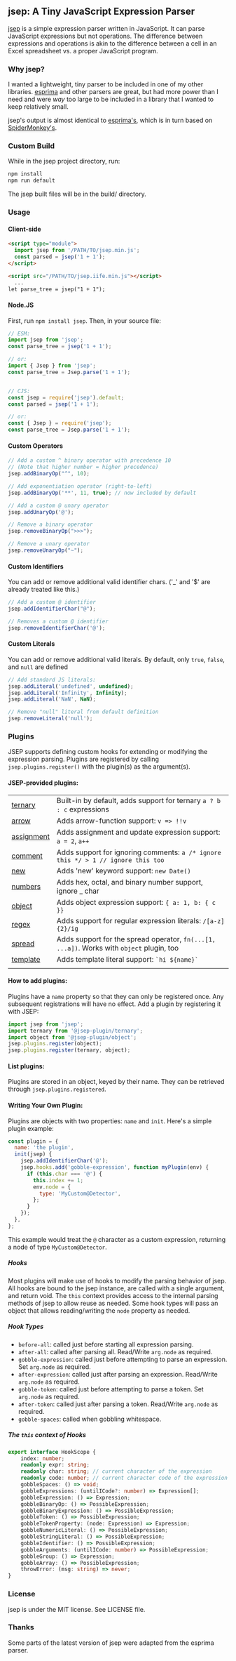 ## jsep: A Tiny JavaScript Expression Parser

[jsep](https://ericsmekens.github.io/jsep/) is a simple expression parser written in JavaScript. It can parse JavaScript expressions but not operations. The difference between expressions and operations is akin to the difference between a cell in an Excel spreadsheet vs. a proper JavaScript program.

### Why jsep?

I wanted a lightweight, tiny parser to be included in one of my other libraries. [esprima](http://esprima.org/) and other parsers are great, but had more power than I need and were *way* too large to be included in a library that I wanted to keep relatively small.

jsep's output is almost identical to [esprima's](http://esprima.org/doc/index.html#ast), which is in turn based on [SpiderMonkey's](https://developer.mozilla.org/en-US/docs/SpiderMonkey/Parser_API).

### Custom Build

While in the jsep project directory, run:

```bash
npm install
npm run default
```

The jsep built files will be in the build/ directory.

### Usage

#### Client-side

```html
<script type="module">
  import jsep from '/PATH/TO/jsep.min.js';
  const parsed = jsep('1 + 1');
</script>

<script src="/PATH/TO/jsep.iife.min.js"></script>
  ...
let parse_tree = jsep("1 + 1");
```

#### Node.JS

First, run `npm install jsep`. Then, in your source file:

```javascript
// ESM:
import jsep from 'jsep';
const parse_tree = jsep('1 + 1');

// or:
import { Jsep } from 'jsep';
const parse_tree = Jsep.parse('1 + 1');


// CJS:
const jsep = require('jsep').default;
const parsed = jsep('1 + 1');

// or:
const { Jsep } = require('jsep');
const parse_tree = Jsep.parse('1 + 1');
```

#### Custom Operators

```javascript
// Add a custom ^ binary operator with precedence 10
// (Note that higher number = higher precedence)
jsep.addBinaryOp("^", 10);

// Add exponentiation operator (right-to-left)
jsep.addBinaryOp('**', 11, true); // now included by default

// Add a custom @ unary operator
jsep.addUnaryOp('@');

// Remove a binary operator
jsep.removeBinaryOp(">>>");

// Remove a unary operator
jsep.removeUnaryOp("~");
```

#### Custom Identifiers

You can add or remove additional valid identifier chars. ('_' and '$' are already treated like this.)

```javascript
// Add a custom @ identifier
jsep.addIdentifierChar("@");

// Removes a custom @ identifier
jsep.removeIdentifierChar('@');
```

#### Custom Literals

You can add or remove additional valid literals. By default, only `true`, `false`, and `null` are defined
```javascript
// Add standard JS literals:
jsep.addLiteral('undefined', undefined);
jsep.addLiteral('Infinity', Infinity);
jsep.addLiteral('NaN', NaN);

// Remove "null" literal from default definition
jsep.removeLiteral('null');
```

### Plugins
JSEP supports defining custom hooks for extending or modifying the expression parsing.
Plugins are registered by calling `jsep.plugins.register()` with the plugin(s) as the argument(s).

#### JSEP-provided plugins:
|                                   |                                                                                           |
|-----------------------------------|-------------------------------------------------------------------------------------------|
| [ternary](packages/ternary)       | Built-in by default, adds support for ternary `a ? b : c` expressions                     |
| [arrow](packages/arrow)           | Adds arrow-function support: `v => !!v`                                                   |
| [assignment](packages/assignment) | Adds assignment and update expression support: `a = 2`, `a++`                             |
| [comment](packages/comment)       | Adds support for ignoring comments: `a /* ignore this */ > 1 // ignore this too`          |
| [new](packages/new)               | Adds 'new' keyword support: `new Date()`                                                  |
| [numbers](packages/numbers)       | Adds hex, octal, and binary number support, ignore _ char                                 |
| [object](packages/object)         | Adds object expression support: `{ a: 1, b: { c }}`                                       |
| [regex](packages/regex)           | Adds support for regular expression literals: `/[a-z]{2}/ig`                              |
| [spread](packages/spread)         | Adds support for the spread operator, `fn(...[1, ...a])`. Works with `object` plugin, too |
| [template](packages/template)     | Adds template literal support: `` `hi ${name}` ``                                         |
|                                   |                                                                                           |

#### How to add plugins:
Plugins have a `name` property so that they can only be registered once.
Any subsequent registrations will have no effect. Add a plugin by registering it with JSEP:

```javascript
import jsep from 'jsep';
import ternary from '@jsep-plugin/ternary';
import object from '@jsep-plugin/object';
jsep.plugins.register(object);
jsep.plugins.register(ternary, object);
```

#### List plugins:
Plugins are stored in an object, keyed by their name.
They can be retrieved through `jsep.plugins.registered`.

#### Writing Your Own Plugin:
Plugins are objects with two properties: `name` and `init`.
Here's a simple plugin example:
```javascript
const plugin = {
  name: 'the plugin',
  init(jsep) {
    jsep.addIdentifierChar('@');
    jsep.hooks.add('gobble-expression', function myPlugin(env) {
      if (this.char === '@') {
        this.index += 1;
        env.node = {
          type: 'MyCustom@Detector',
        };
      }
    });
  },
};
```
This example would treat the `@` character as a custom expression, returning
a node of type `MyCustom@Detector`.

##### Hooks
Most plugins will make use of hooks to modify the parsing behavior of jsep.
All hooks are bound to the jsep instance, are called with a single argument, and return void.
The `this` context provides access to the internal parsing methods of jsep
to allow reuse as needed. Some hook types will pass an object that allows reading/writing
the `node` property as needed.

##### Hook Types
* `before-all`: called just before starting all expression parsing.
* `after-all`: called after parsing all. Read/Write `arg.node` as required.
* `gobble-expression`: called just before attempting to parse an expression. Set `arg.node` as required.
* `after-expression`: called just after parsing an expression. Read/Write `arg.node` as required.
* `gobble-token`: called just before attempting to parse a token. Set `arg.node` as required.
* `after-token`: called just after parsing a token. Read/Write `arg.node` as required.
* `gobble-spaces`: called when gobbling whitespace.

##### The `this` context of Hooks
```typescript
export interface HookScope {
    index: number;
    readonly expr: string;
    readonly char: string; // current character of the expression
    readonly code: number; // current character code of the expression
    gobbleSpaces: () => void;
    gobbleExpressions: (untilICode?: number) => Expression[];
    gobbleExpression: () => Expression;
    gobbleBinaryOp: () => PossibleExpression;
    gobbleBinaryExpression: () => PossibleExpression;
    gobbleToken: () => PossibleExpression;
    gobbleTokenProperty: (node: Expression) => Expression;
    gobbleNumericLiteral: () => PossibleExpression;
    gobbleStringLiteral: () => PossibleExpression;
    gobbleIdentifier: () => PossibleExpression;
    gobbleArguments: (untilICode: number) => PossibleExpression;
    gobbleGroup: () => Expression;
    gobbleArray: () => PossibleExpression;
    throwError: (msg: string) => never;
}
```

### License

jsep is under the MIT license. See LICENSE file.

### Thanks

Some parts of the latest version of jsep were adapted from the esprima parser.
